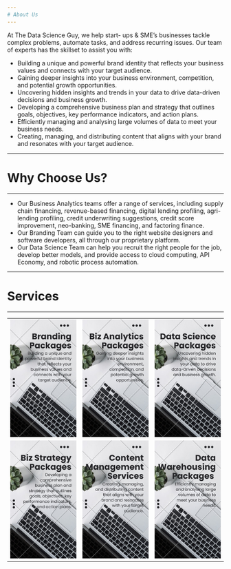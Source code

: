 ```yaml
---
# About Us
---
```


At The Data Science Guy, we help start- ups & SME’s businesses tackle complex problems, automate tasks, and address recurring issues. 
Our team of experts has the skillset to assist you with:

- Building a unique and powerful brand identity that reflects your business values and connects with your target audience.
- Gaining deeper insights into your business environment, competition, and potential growth opportunities.
- Uncovering hidden insights and trends in your data to drive data-driven decisions and business growth.
- Developing a comprehensive business plan and strategy that outlines goals, objectives, key performance indicators, and action plans.
- Efficiently managing and analysing large volumes of data to meet your business needs.
- Creating, managing, and distributing content that aligns with your brand and resonates with your target audience.

---
# Why Choose Us? 
--- 

- Our Business Analytics teams offer a range of services, including supply chain financing, revenue-based financing, digital lending profiling, agri-lending profiling, credit underwriting suggestions, credit score improvement, neo-banking, SME financing, and factoring finance.
- Our Branding Team can guide you to the right website designers and software developers, all through our proprietary platform.
- Our Data Science Team can help you recruit the right people for the job, develop better models, and provide access to cloud computing, API Economy, and robotic process automation.

---
# Services
---
| | | |
|:--|:--|:--|
| <img src="https://github.com/Mihir-Ai-lab/The_Data_Science_Guy/blob/main/Services/Images/Branding.png"> | <img src="https://github.com/Mihir-Ai-lab/The_Data_Science_Guy/blob/main/Services/Images/Business Analytics.png"> | <img src="https://github.com/Mihir-Ai-lab/The_Data_Science_Guy/blob/main/Services/Images/Data Science.png">
| <img src="https://github.com/Mihir-Ai-lab/The_Data_Science_Guy/blob/main/Services/Images/Business Strategy.png"> | <img src="https://github.com/Mihir-Ai-lab/The_Data_Science_Guy/blob/main/Services/Images/Content Management.png"> | <img src="https://github.com/Mihir-Ai-lab/The_Data_Science_Guy/blob/main/Services/Images/Data Warehousing.png"> |
